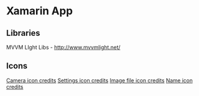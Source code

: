 # Xamarin App

## Libraries
MVVM LIght Libs - http://www.mvvmlight.net/


## Icons
<a href="https://icons8.com/icon/43507/Camera">Camera icon credits</a> 
<a href="https://icons8.com/icon/14099/Settings">Settings icon credits</a>
<a href="https://icons8.com/icon/43764/Image-File">Image file icon credits</a>
<a href="https://icons8.com/icon/51791/Name">Name icon credits</a>